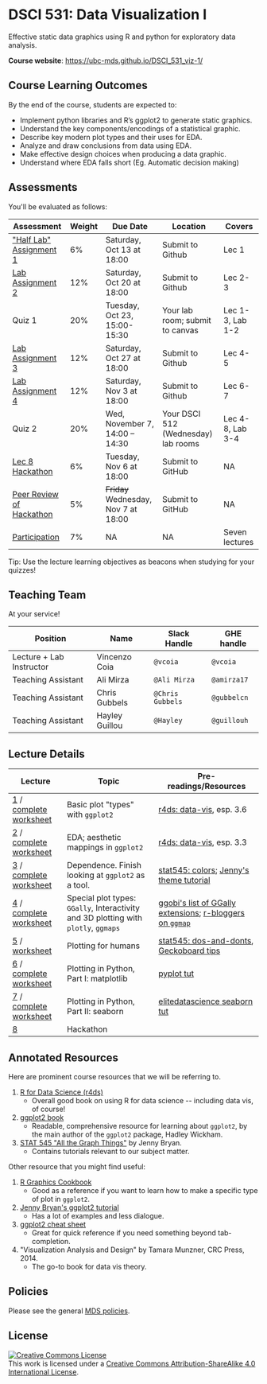 # DSCI 531: Data Visualization I

Effective static data graphics using R and python for exploratory data analysis.

__Course website__: <https://ubc-mds.github.io/DSCI_531_viz-1/>


## Course Learning Outcomes

By the end of the course, students are expected to:

* Implement python libraries and R’s ggplot2 to generate static graphics.
* Understand the key components/encodings of a statistical graphic.
* Describe key modern plot types and their uses for EDA.
* Analyze and draw conclusions from data using EDA. 
* Make effective design choices when producing a data graphic.
* Understand where EDA falls short (Eg. Automatic decision making)

## Assessments

You'll be evaluated as follows:

| Assessment       | Weight  | Due Date         | Location | Covers | 
|------------------|---------|------------------|----------|--------|
| ["Half Lab" Assignment 1](release/lab1/lab1.ipynb) | 6%      | Saturday, Oct 13 at 18:00 | Submit to Github | Lec 1 |
| [Lab Assignment 2](release/lab2/lab2.ipynb) | 12%     | Saturday, Oct 20 at 18:00 | Submit to Github | Lec 2-3 |
| Quiz 1           | 20%     | Tuesday, Oct 23, 15:00-15:30   | Your lab room; submit to canvas | Lec 1-3, Lab 1-2 |
| [Lab Assignment 3](release/lab3/lab3.Rmd) | 12%     | Saturday, Oct 27 at 18:00 | Submit to Github | Lec 4-5 |
| [Lab Assignment 4](release/lab4/) | 12%     | Saturday, Nov 3 at 18:00     | Submit to Github | Lec 6-7 |
| Quiz 2           | 20%     | Wed, November 7, 14:00 – 14:30 | Your DSCI 512 (Wednesday) lab rooms | Lec 4-8, Lab 3-4 |
| [Lec 8 Hackathon](release/hackathon/hackathon.md)  | 6%      | Tuesday, Nov 6 at 18:00 | Submit to GitHub | NA |
| [Peer Review of Hackathon](release/peer_review/peer_review.md) | 5% | ~~Friday~~ Wednesday, Nov 7 at 18:00 | Submit to GitHub | NA |
| [Participation](participation/participation.md)    | 7%      | NA | NA | Seven lectures |

Tip: Use the lecture learning objectives as beacons when studying for your quizzes!

## Teaching Team

At your service!

| Position           | Name            | Slack Handle | GHE handle |
|--------------------|-----------------|--------------|------------|
| Lecture + Lab Instructor         | Vincenzo Coia   | `@vcoia` | `@vcoia` |
| Teaching Assistant | Ali Mirza       | `@Ali Mirza` | `@amirza17` | 
| Teaching Assistant | Chris Gubbels   | `@Chris Gubbels` | `@gubbelcn` | 
| Teaching Assistant | Hayley Guillou  | `@Hayley` | `@guillouh` |


## Lecture Details

| Lecture | Topic | Pre-readings/Resources |
|---------|-------|------------------------|
| [1](lectures/lec1.md) / [complete worksheet](lectures/lec1-worksheet-complete.md) | Basic plot "types" with `ggplot2` | [r4ds: data-vis](http://r4ds.had.co.nz/data-visualisation.html), esp. 3.6 |
| [2](lectures/lec2.md) / [complete worksheet](lectures/lec2-worksheet-complete.md) | EDA; aesthetic mappings in `ggplot2` | [r4ds: data-vis](http://r4ds.had.co.nz/data-visualisation.html), esp. 3.3 |
| [3](lectures/lec3.md) / [complete worksheet](lectures/lec3-worksheet-complete.md) | Dependence. Finish looking at `ggplot2` as a tool. | [stat545: colors](http://stat545.com/block018_colors.html); [Jenny's theme tutorial](https://github.com/jennybc/ggplot2-tutorial/blob/master/gapminder-ggplot2-themes.md) |
| [4](lectures/lec4.md) / [complete worksheet](lectures/lec4-worksheet-complete.html) | Special plot types: `GGally`, Interactivity and 3D plotting with `plotly`, `ggmaps` | [ggobi's list of GGally extensions](http://ggobi.github.io/ggally/); [r-bloggers on `ggmap`](https://www.r-bloggers.com/how-to-plot-basic-maps-with-ggmap/) |
| [5](lectures/lec5.md) / [worksheet](participation/lec5/lec5-worksheet.md) | Plotting for humans | [stat545: dos-and-donts](http://stat545.com/block015_graph-dos-donts.html), [Geckoboard tips](https://www.geckoboard.com/learn/data-literacy/data-visualization-tips/) |
| [6](lectures/lec6.md) / [complete worksheet](lectures/lec6-worksheet-complete.md) | Plotting in Python, Part I: matplotlib | [pyplot tut](https://matplotlib.org/users/pyplot_tutorial.html) | 
| [7](lectures/lec7.md) / [complete worksheet](lectures/lec7-worksheet-complete.md) | Plotting in Python, Part II: seaborn | [elitedatascience seaborn tut](https://elitedatascience.com/python-seaborn-tutorial) |
| [8](lectures/lec8.md) | Hackathon  |


## Annotated Resources

Here are prominent course resources that we will be referring to.

1. [R for Data Science (r4ds)](http://r4ds.had.co.nz/)
   - Overall good book on using R for data science -- including data vis, of course!
2. [ggplot2 book](http://webcat2.library.ubc.ca/vwebv/holdingsInfo?bibId=8489511)
   - Readable, comprehensive resource for learning about `ggplot2`, by the main author of the `ggplot2` package, Hadley Wickham. 
3. [STAT 545 "All the Graph Things"](http://stat545.com/graph00_index.html) by Jenny Bryan.
   - Contains tutorials relevant to our subject matter.

Other resource that you might find useful:

1. [R Graphics Cookbook](http://www.cookbook-r.com/Graphs/)
   - Good as a reference if you want to learn how to make a specific type of plot in `ggplot2`. 
2. [Jenny Bryan's ggplot2 tutorial](https://github.com/jennybc/ggplot2-tutorial)
   - Has a lot of examples and less dialogue.
3. [ggplot2 cheat sheet](https://github.com/rstudio/cheatsheets/blob/master/data-visualization-2.1.pdf)
   - Great for quick reference if you need something beyond tab-completion.
4. "Visualization Analysis and Design" by Tamara Munzner, CRC Press, 2014.
   - The go-to book for data vis theory.


## Policies

Please see the general [MDS policies](https://ubc-mds.github.io/policies/).

## License

<a rel="license" href="http://creativecommons.org/licenses/by-sa/4.0/"><img alt="Creative Commons License" style="border-width:0" src="https://i.creativecommons.org/l/by-sa/4.0/88x31.png" /></a><br />This work is licensed under a <a rel="license" href="http://creativecommons.org/licenses/by-sa/4.0/">Creative Commons Attribution-ShareAlike 4.0 International License</a>.

